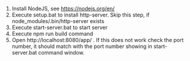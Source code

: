 1. Install NodeJS, see https://nodejs.org/en/
2. Execute setup.bat to install http-server. Skip this step, if node_modules/.bin/http-server exists
3. Execute start-server.bat to start server
4. Execute npm run build command
4. Open http://localhost:8080/app/ . If this does not work check the port number, it should match with the port number showing in start-server.bat command window.
